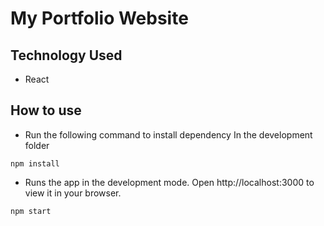 # My Portfolio Website

## Technology Used

  - React

## How to use

- Run the following command to install dependency In the development folder
  
```
npm install
```

- Runs the app in the development mode.
Open http://localhost:3000 to view it in your browser.

```
npm start
```